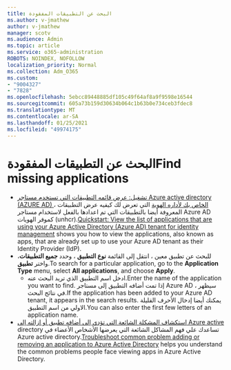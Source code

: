 ```yaml
---
title: البحث عن التطبيقات المفقودة
ms.author: v-jmathew
author: v-jmathew
manager: scotv
ms.audience: Admin
ms.topic: article
ms.service: o365-administration
ROBOTS: NOINDEX, NOFOLLOW
localization_priority: Normal
ms.collection: Adm_O365
ms.custom:
- "9004327"
- "7828"
ms.openlocfilehash: 5ebcc89448885df105c49f64af8a9f9598e16544
ms.sourcegitcommit: 605a73b159d30634b064c1b63b0e734ceb3fdec8
ms.translationtype: MT
ms.contentlocale: ar-SA
ms.lasthandoff: 01/25/2021
ms.locfileid: "49974175"
---
```

# <a name="find-missing-applications"></a><span data-ttu-id="92fc3-102">البحث عن التطبيقات المفقودة</span><span class="sxs-lookup"><span data-stu-id="92fc3-102">Find missing applications</span></span>

- <span data-ttu-id="92fc3-103">[تشغيل: عرض قائمه التطبيقات التي تستخدم مستاجر Azure active directory (AZURE AD) الخاص بك لأداره الهوية](https://docs.microsoft.com/azure/active-directory/manage-apps/view-applications-portal) التي تعرض لك كيفيه عرض التطبيقات ، المعروفة أيضا بالتطبيقات التي تم اعدادها بالفعل لاستخدام مستاجر Azure AD كموفر الهويات (unhcr).</span><span class="sxs-lookup"><span data-stu-id="92fc3-103">[Quickstart: View the list of applications that are using your Azure Active Directory (Azure AD) tenant for identity management](https://docs.microsoft.com/azure/active-directory/manage-apps/view-applications-portal) shows you how to view the applications, also known as apps, that are already set up to use your Azure AD tenant as their Identity Provider (IdP).</span></span>
- <span data-ttu-id="92fc3-104">للبحث عن تطبيق معين ، انتقل إلى القائمة **نوع التطبيق** ، وحدد **جميع التطبيقات**، واختر **تطبيق**.</span><span class="sxs-lookup"><span data-stu-id="92fc3-104">To search for a particular application, go to the **Application Type** menu, select **All applications**, and choose **Apply**.</span></span>
  - <span data-ttu-id="92fc3-105">ادخل اسم التطبيق الذي تريد البحث عنه.</span><span class="sxs-lookup"><span data-stu-id="92fc3-105">Enter the name of the application you want to find.</span></span> <span data-ttu-id="92fc3-106">إذا تمت أضافه التطبيق إلى مستاجر Azure AD ، سيظهر في نتائج البحث.</span><span class="sxs-lookup"><span data-stu-id="92fc3-106">If the application has been added to your Azure AD tenant, it appears in the search results.</span></span> <span data-ttu-id="92fc3-107">يمكنك أيضا إدخال الأحرف القليلة الاولي من اسم التطبيق.</span><span class="sxs-lookup"><span data-stu-id="92fc3-107">You can also enter the first few letters of an application name.</span></span>
- <span data-ttu-id="92fc3-108">[استكشاف المشكلة الشائعة التي تؤدي إلى أضافه تطبيق أو ازالته إلى Azure active](https://docs.microsoft.com/azure/active-directory/manage-apps/troubleshoot-adding-apps) directory تساعدك علي فهم المشاكل الشائعة التي يعرضها الأشخاص الأعضاء في Azure active directory.</span><span class="sxs-lookup"><span data-stu-id="92fc3-108">[Troubleshoot common problem adding or removing an application to Azure Active Directory](https://docs.microsoft.com/azure/active-directory/manage-apps/troubleshoot-adding-apps) helps you understand the common problems people face viewing apps in Azure Active Directory.</span></span>
